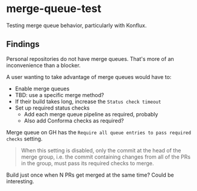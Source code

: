 # merge-queue-test

Testing merge queue behavior, particularly with Konflux.

## Findings

Personal repositories do not have merge queues. That's more of an inconvenience
than a blocker.

A user wanting to take advantage of merge queues would have to:

- Enable merge queues
- TBD: use a specific merge method?
- If their build takes long, increase the `Status check timeout`
- Set up required status checks
  - Add each merge queue pipeline as required, probably
  - Also add Conforma checks as required?

Merge queue on GH has the `Require all queue entries to pass required checks` setting.

> When this setting is disabled, only the commit at the head of the merge group,
> i.e. the commit containing changes from all of the PRs in the group, must pass
> its required checks to merge.

Build just once when N PRs get merged at the same time? Could be interesting.
